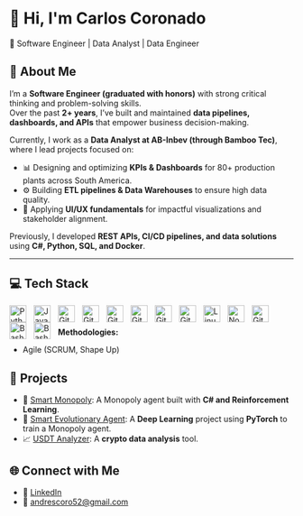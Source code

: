 # 👋 Hi, I'm Carlos Coronado

🚀 Software Engineer | Data Analyst | Data Engineer

## 🔹 About Me
I’m a **Software Engineer (graduated with honors)** with strong critical thinking and problem-solving skills.  
Over the past **2+ years**, I’ve built and maintained **data pipelines, dashboards, and APIs** that empower business decision-making.  

Currently, I work as a **Data Analyst at AB-Inbev (through Bamboo Tec)**, where I lead projects focused on:
- 📊 Designing and optimizing **KPIs & Dashboards** for 80+ production plants across South America.  
- ⚙️ Building **ETL pipelines & Data Warehouses** to ensure high data quality.  
- 🎨 Applying **UI/UX fundamentals** for impactful visualizations and stakeholder alignment.  

Previously, I developed **REST APIs, CI/CD pipelines, and data solutions** using **C#, Python, SQL, and Docker**.  

---

## 💻 Tech Stack


<img align="left" alt="Python" width="30px" style="padding-right:10px;" src="https://cdn.jsdelivr.net/gh/devicons/devicon@latest/icons/python/python-original.svg" />
<img align="left" alt="JavaScript" width="30px" style="padding-right:10px;" src="https://cdn.jsdelivr.net/gh/devicons/devicon/icons/javascript/javascript-plain.svg" />
<img align="left" alt="Git" width="30px" style="padding-right:10px;" src="https://cdn.jsdelivr.net/gh/devicons/devicon@latest/icons/csharp/csharp-original.svg" />
<img align="left" alt="Git" width="30px" style="padding-right:10px;" src="https://cdn.jsdelivr.net/gh/devicons/devicon@latest/icons/microsoftsqlserver/microsoftsqlserver-original.svg" />
<img align="left" alt="Git" width="30px" style="padding-right:10px;" src="https://cdn.jsdelivr.net/gh/devicons/devicon@latest/icons/postgresql/postgresql-original.svg" />
<img align="left" alt="Git" width="30px" style="padding-right:10px;" src="https://cdn.jsdelivr.net/gh/devicons/devicon@latest/icons/mongodb/mongodb-original.svg" />
<img align="left" alt="Git" width="30px" style="padding-right:10px;" src="https://cdn.jsdelivr.net/gh/devicons/devicon@latest/icons/apachespark/apachespark-original-wordmark.svg" />
<img align="left" alt="Git" width="30px" style="padding-right:10px;" src="https://cdn.jsdelivr.net/gh/devicons/devicon/icons/git/git-original.svg" />
<img align="left" alt="Linux" width="30px" style="padding-right:10px;" src="https://cdn.jsdelivr.net/gh/devicons/devicon/icons/linux/linux-original.svg" />
<img align="left" alt="NodeJS" width="30px" style="padding-right:10px;" src="https://cdn.jsdelivr.net/gh/devicons/devicon/icons/nodejs/nodejs-original.svg" />
<img align="left" alt="GitHub" width="30px" style="padding-right:10px;" src="https://cdn.jsdelivr.net/gh/devicons/devicon/icons/github/github-original.svg" />
<img align="left" alt="Bash" width="30px" style="padding-right:10px;" src="https://cdn.jsdelivr.net/gh/devicons/devicon/icons/bash/bash-original.svg" />
<img align="left" alt="Bash" width="30px" style="padding-right:10px;" src="https://cdn.jsdelivr.net/gh/devicons/devicon@latest/icons/docker/docker-original.svg" />
<br />

###

**Methodologies:**  
- Agile (SCRUM, Shape Up)  

## 🔬 Projects
- 🧠 [Smart Monopoly](https://github.com/carloscoronad0/Smart_Monopoly): A Monopoly agent built with **C# and Reinforcement Learning**.  
- 🤖 [Smart Evolutionary Agent](https://github.com/carloscoronad0/SmartEvolutionaryMonopolyAgent): A **Deep Learning** project using **PyTorch** to train a Monopoly agent.  
- 📈 [USDT Analyzer](https://github.com/carloscoronad0/usdt_analyzer): A **crypto data analysis** tool.  

## 🌐 Connect with Me
- 💼 [LinkedIn](https://www.linkedin.com/in/ca-coronado/)  
- 📧 andrescoro52@gmail.com